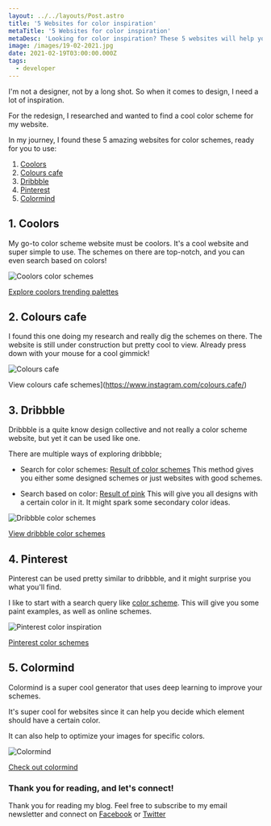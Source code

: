 ```yaml
---
layout: ../../layouts/Post.astro
title: '5 Websites for color inspiration'
metaTitle: '5 Websites for color inspiration'
metaDesc: 'Looking for color inspiration? These 5 websites will help you find the perfect color palette'
image: /images/19-02-2021.jpg
date: 2021-02-19T03:00:00.000Z
tags:
  - developer
---
```


I'm not a designer, not by a long shot. So when it comes to design, I need a lot of inspiration.

For the redesign, I researched and wanted to find a cool color scheme for my website.

In my journey, I found these 5 amazing websites for color schemes, ready for you to use:

1. [Coolors](#heading-1.-coolors)
2. [Colours cafe](#heading-2.-colours-cafe)
3. [Dribbble](#heading-3.-dribbble)
4. [Pinterest](#heading-4.-pinterest)
5. [Colormind](#heading-5.-colormind)

## 1. Coolors

My go-to color scheme website must be coolors. It's a cool website and super simple to use.
The schemes on there are top-notch, and you can even search based on colors!

![Coolors color schemes](https://cdn.hashnode.com/res/hashnode/image/upload/v1613319612345/y2JMFYtVq.png)

[Explore coolors trending palettes](https://coolors.co/palettes/trending)

## 2. Colours cafe

I found this one doing my research and really dig the schemes on there. The website is still under construction but pretty cool to view. Already press down with your mouse for a cool gimmick!

![Colours cafe](https://cdn.hashnode.com/res/hashnode/image/upload/v1613319637295/5maq_Gf6j.png)

View colours cafe schemes](https://www.instagram.com/colours.cafe/)

## 3. Dribbble

Dribbble is a quite know design collective and not really a color scheme website, but yet it can be used like one.

There are multiple ways of exploring dribbble;

- Search for color schemes: [Result of color schemes](https://dribbble.com/search/color%20scheme)
  This method gives you either some designed schemes or just websites with good schemes.

- Search based on color: [Result of pink](https://dribbble.com/search?color=E8308C)
  This will give you all designs with a certain color in it. It might spark some secondary color ideas.

![Dribbble color schemes](https://cdn.hashnode.com/res/hashnode/image/upload/v1613319661763/HiD7ZVMEt.png)

[View dribbble color schemes](https://dribbble.com/search/color%20scheme)

## 4. Pinterest

Pinterest can be used pretty similar to dribbble, and it might surprise you what you'll find.

I like to start with a search query like [color scheme](https://nl.pinterest.com/search/pins/?q=color%20scheme&rs=typed&term_meta[]=color%7Ctyped&term_meta[]=scheme%7Ctyped). This will give you some paint examples, as well as online schemes.

![Pinterest color inspiration](https://cdn.hashnode.com/res/hashnode/image/upload/v1613319701243/1QfP60mlt.png)

[Pinterest color schemes](https://nl.pinterest.com/search/pins/?q=color%20scheme&rs=typed&term_meta[]=color%7Ctyped&term_meta[]=scheme%7Ctyped)

## 5. Colormind

Colormind is a super cool generator that uses deep learning to improve your schemes.

It's super cool for websites since it can help you decide which element should have a certain color.

It can also help to optimize your images for specific colors.

![Colormind](https://cdn.hashnode.com/res/hashnode/image/upload/v1613319736424/p8KaRBahi.png)

[Check out colormind](http://colormind.io/)

### Thank you for reading, and let's connect!

Thank you for reading my blog. Feel free to subscribe to my email newsletter and connect on [Facebook](https://www.facebook.com/DailyDevTipsBlog) or [Twitter](https://twitter.com/DailyDevTips1)
